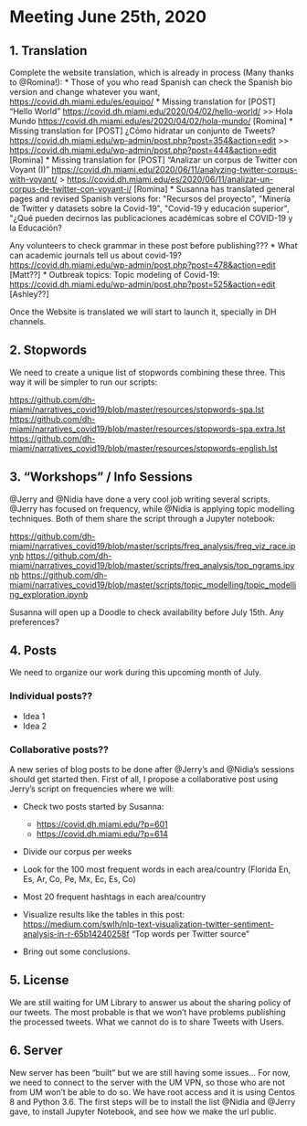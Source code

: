 # Meeting June 25th, 2020 

## 1. Translation

Complete the website translation, which is already in process (Many thanks to @Romina!):
    * Those of you who read Spanish can check the Spanish bio version and change whatever you want, https://covid.dh.miami.edu/es/equipo/ 
    * Missing translation for  [POST] “Hello World” https://covid.dh.miami.edu/2020/04/02/hello-world/ >> Hola Mundo https://covid.dh.miami.edu/es/2020/04/02/hola-mundo/ [Romina]
    * Missing translation for  [POST]  ¿Cómo hidratar un conjunto de Tweets? https://covid.dh.miami.edu/wp-admin/post.php?post=354&action=edit >> https://covid.dh.miami.edu/wp-admin/post.php?post=444&action=edit  [Romina]
    * Missing translation for  [POST]  “Analizar un corpus de Twitter con Voyant (I)” https://covid.dh.miami.edu/2020/06/11/analyzing-twitter-corpus-with-voyant/ > https://covid.dh.miami.edu/es/2020/06/11/analizar-un-corpus-de-twitter-con-voyant-i/  [Romina]
    * Susanna has translated general pages and revised Spanish versions for: "Recursos del proyecto", "Minería de Twitter y datasets sobre la Covid-19", "Covid-19 y educación superior", "¿Qué pueden decirnos las publicaciones académicas sobre el COVID-19 y la Educación?

Any volunteers to check grammar in these post before publishing??? 
 	 * What can academic journals tell us about covid-19? https://covid.dh.miami.edu/wp-admin/post.php?post=478&action=edit [Matt??]
 	 * Outbreak topics: Topic modeling of Covid-19: https://covid.dh.miami.edu/wp-admin/post.php?post=525&action=edit   [Ashley??] 

Once the Website is translated we will start to launch it, specially in DH channels.

## 2. Stopwords 

We need to create a unique list of stopwords combining these three. This way it will be simpler to run our scripts:

https://github.com/dh-miami/narratives_covid19/blob/master/resources/stopwords-spa.lst
https://github.com/dh-miami/narratives_covid19/blob/master/resources/stopwords-spa.extra.lst
https://github.com/dh-miami/narratives_covid19/blob/master/resources/stopwords-english.lst 

## 3. “Workshops” / Info Sessions
@Jerry and @Nidia have done a very cool job writing several scripts. @Jerry has focused on frequency, while @Nidia is applying topic modelling techniques. Both of them share the script through a Jupyter notebook: 

https://github.com/dh-miami/narratives_covid19/blob/master/scripts/freq_analysis/freq_viz_race.ipynb
https://github.com/dh-miami/narratives_covid19/blob/master/scripts/freq_analysis/top_ngrams.ipynb
https://github.com/dh-miami/narratives_covid19/blob/master/scripts/topic_modelling/topic_modelling_exploration.ipynb 

Susanna will open up a Doodle to check availability before July 15th. Any preferences?

## 4. Posts 

We need to organize our work during this upcoming month of July.

### Individual posts?? 

* Idea 1 
* Idea 2 

### Collaborative posts??  
A new series of blog posts to be done after @Jerry’s and @Nidia’s sessions should get started then. First of all, I propose a collaborative post using Jerry’s script on frequencies where we will: 
- Check two posts started by Susanna: 
   * https://covid.dh.miami.edu/?p=601 
   * https://covid.dh.miami.edu/?p=614 
   
- Divide our corpus per weeks
- Look for the 100 most frequent words in each area/country (Florida En, Es, Ar, Co, Pe, Mx, Ec, Es, Co) 
- Most 20 frequent hashtags in each area/country
- Visualize results like the tables in this post: https://medium.com/swlh/nlp-text-visualization-twitter-sentiment-analysis-in-r-65b14240258f “Top words per Twitter source” 
- Bring out some conclusions. 

## 5. License 

We are still waiting for UM Library to answer us about the sharing policy of our tweets. The most probable is that we won’t have problems publishing the processed tweets. What we cannot do is to share Tweets with Users. 

## 6. Server 

New server has been “built” but we are still having some issues… For now, we need to connect to the server with the UM VPN, so those who are not from UM won’t be able to do so. We have root access and it is using Centos 8 and Python 3.6. The first steps will be to install the list @Nidia and @Jerry gave, to install Jupyter Notebook, and see how we make the url public. 

